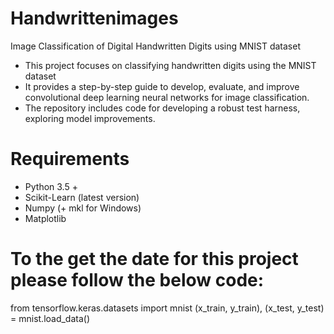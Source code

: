 # Handwrittenimages
Image Classification of Digital Handwritten Digits using MNIST dataset
- This project focuses on classifying handwritten digits using the MNIST dataset
- It provides a step-by-step guide to develop, evaluate, and improve convolutional deep learning neural networks for image classification.
- The repository includes code for developing a robust test harness, exploring model improvements.

# Requirements
- Python 3.5 +
- Scikit-Learn (latest version)
- Numpy (+ mkl for Windows)
- Matplotlib

# To the get the date for this project please follow the below code:

from tensorflow.keras.datasets import mnist
(x_train, y_train), (x_test, y_test) = mnist.load_data()
